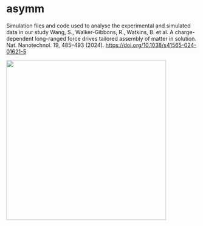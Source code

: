 # asymm

Simulation files and code used to analyse the experimental and simulated data in our study Wang, S., Walker-Gibbons, R., Watkins, B. et al. A charge-dependent long-ranged force drives tailored assembly of matter in solution. Nat. Nanotechnol. 19, 485–493 (2024). https://doi.org/10.1038/s41565-024-01621-5

<img src="art.png" width="420" height="420">

